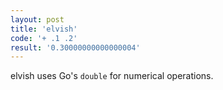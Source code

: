 ```yaml
---
layout: post
title: 'elvish'
code: '+ .1 .2'
result: '0.30000000000000004'
---
```

elvish uses Go's `double` for numerical operations.
